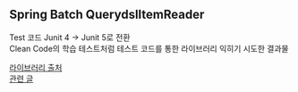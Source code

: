 ## Spring Batch QuerydslItemReader

Test 코드 Junit 4 -> Junit 5로 전환    
Clean Code의 학습 테스트처럼 테스트 코드를 통한 라이브러리 익히기 시도한 결과물  

[라이브러리 출처](https://github.com/jojoldu/spring-batch-querydsl)    
[관련 글](https://jojoldu.tistory.com/473)  
